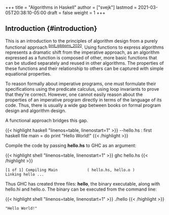 +++
title = "Algorithms in Haskell"
author = ["svejk"]
lastmod = 2021-03-05T20:38:10-05:00
draft = false
weight = 1
+++

## Introduction {#introduction}

This is an introduction to the principles of algorithm design from a purely functional approach <sup id="a1f6e81b5f159280132e5c1de0f154aa"><a href="#bird_gibbons_2020" title="Bird \&amp; Gibbons, Algorithm Design with Haskell, Cambridge University Press (2020).">bird_gibbons_2020</a></sup>.  Using functions to express algorithms represents a dramatic shift from the imperative approach, as an algorithm expressed as a function is composed of other, more basic functions that can be studied separately and reused in other algorithms.  The properties of these functions and their relationship to others can be captured with simple equational properties.

To reason formally about imperative programs, one must formulate their specifications using the predicate calculus, using loop invariants to prove that they're correct.  However, one cannot easily reason about the properties of an imperative program directly in terms of the language of its code. Thus, there is usually a wide gap between books on formal program design and algorithm design.

A functional approach bridges this gap.

{{< highlight haskell "linenos=table, linenostart=1" >}}
--hello.hs : first haskell file
main = do
  print "Hello World!"
{{< /highlight >}}

Compile the code by passing **hello.hs** to GHC as an argument:

{{< highlight shell "linenos=table, linenostart=1" >}}
ghc hello.hs
{{< /highlight >}}

```text
[1 of 1] Compiling Main             ( hello.hs, hello.o )
Linking hello ...
```

Thus GHC has created three files: **hello**, the binary executable, along with hello.hi and hello.o.  The binary can be executed from the command line:

{{< highlight shell "linenos=table, linenostart=1" >}}
./hello
{{< /highlight >}}

```text
"Hello World!"
```
